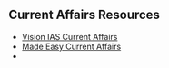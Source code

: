 ## Current Affairs Resources

- [Vision IAS Current Affairs](http://www.visionias.in/resources/current_affairs.php?c=ca)
- [Made Easy Current Affairs](http://www.visionias.in/resources/current_affairs.php?c=ca)
- 
